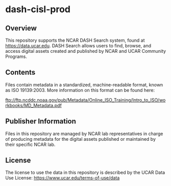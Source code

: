# dash-cisl-prod

## Overview

This repository supports the NCAR DASH Search system, found at https://data.ucar.edu.   DASH Search allows users to find, browse, and access digital assets created and published by NCAR and UCAR Community Programs.

## Contents 

Files contain metadata in a standardized, machine-readable format, known as ISO 19139:2003.   More information on this format can be found here:   

ftp://ftp.ncddc.noaa.gov/pub/Metadata/Online_ISO_Training/Intro_to_ISO/workbooks/MD_Metadata.pdf

## Publisher Information

Files in this repository are managed by NCAR lab representatives in charge of producing metadata for the digital assets published or maintained by their specific NCAR lab.

## License

The license to use the data in this repository is described by the UCAR Data Use License:  https://www.ucar.edu/terms-of-use/data
